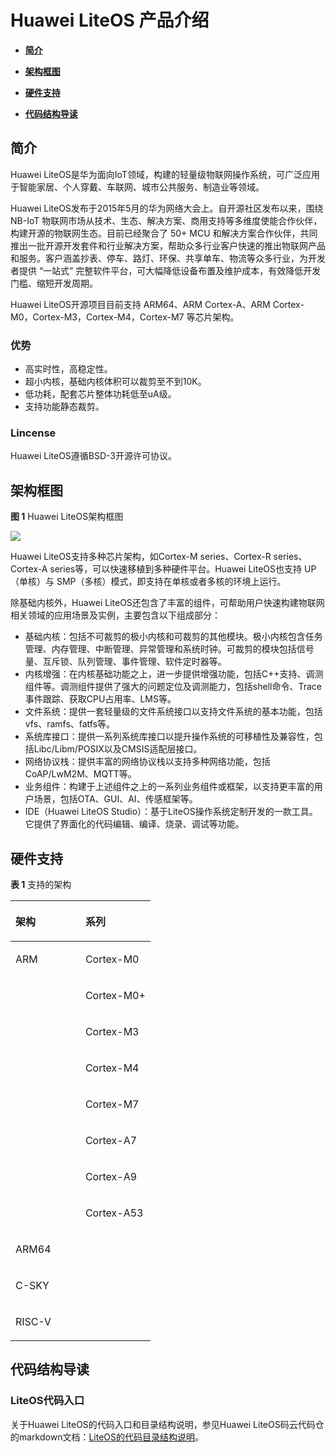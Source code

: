 # Huawei LiteOS 产品介绍

-   **[简介](#简介)**

-   **[架构框图](#架构框图)**

-   **[硬件支持](#硬件支持)**

-   **[代码结构导读](#代码结构导读)**

<h2 id="简介">简介</h2>

Huawei LiteOS是华为面向IoT领域，构建的轻量级物联网操作系统，可广泛应用于智能家居、个人穿戴、车联网、城市公共服务、制造业等领域。

Huawei LiteOS发布于2015年5月的华为网络大会上。自开源社区发布以来，围绕 NB-IoT 物联网市场从技术、生态、解决方案、商用支持等多维度使能合作伙伴，构建开源的物联网生态。目前已经聚合了 50+ MCU 和解决方案合作伙伴，共同推出一批开源开发套件和行业解决方案，帮助众多行业客户快速的推出物联网产品和服务。客户涵盖抄表、停车、路灯、环保、共享单车、物流等众多行业，为开发者提供 “一站式” 完整软件平台，可大幅降低设备布置及维护成本，有效降低开发门槛、缩短开发周期。

Huawei LiteOS开源项目目前支持 ARM64、ARM Cortex-A、ARM Cortex-M0，Cortex-M3，Cortex-M4，Cortex-M7 等芯片架构。

### 优势

-   高实时性，高稳定性。
-   超小内核，基础内核体积可以裁剪至不到10K。
-   低功耗，配套芯片整体功耗低至uA级。
-   支持功能静态裁剪。

### Lincense

Huawei LiteOS遵循BSD-3开源许可协议。

<h2 id="架构框图">架构框图</h2>

**图 1**  Huawei LiteOS架构框图<a name="fig15710165065411"></a>


![](figures/introduction/Huawei_LiteOS_architecture.png)

Huawei LiteOS支持多种芯片架构，如Cortex-M series、Cortex-R series、Cortex-A series等，可以快速移植到多种硬件平台。Huawei LiteOS也支持 UP（单核）与 SMP（多核）模式，即支持在单核或者多核的环境上运行。

除基础内核外，Huawei LiteOS还包含了丰富的组件，可帮助用户快速构建物联网相关领域的应用场景及实例，主要包含以下组成部分：

-   基础内核：包括不可裁剪的极小内核和可裁剪的其他模块。极小内核包含任务管理、内存管理、中断管理、异常管理和系统时钟。可裁剪的模块包括信号量、互斥锁、队列管理、事件管理、软件定时器等。
-   内核增强：在内核基础功能之上，进一步提供增强功能，包括C++支持、调测组件等。调测组件提供了强大的问题定位及调测能力，包括shell命令、Trace事件跟踪、获取CPU占用率、LMS等。
-   文件系统：提供一套轻量级的文件系统接口以支持文件系统的基本功能，包括vfs、ramfs、fatfs等。
-   系统库接口：提供一系列系统库接口以提升操作系统的可移植性及兼容性，包括Libc/Libm/POSIX以及CMSIS适配层接口。
-   网络协议栈：提供丰富的网络协议栈以支持多种网络功能，包括CoAP/LwM2M、MQTT等。
-   业务组件：构建于上述组件之上的一系列业务组件或框架，以支持更丰富的用户场景，包括OTA、GUI、AI、传感框架等。
-   IDE（Huawei LiteOS Studio）：基于LiteOS操作系统定制开发的一款工具。它提供了界面化的代码编辑、编译、烧录、调试等功能。

<h2 id="硬件支持">硬件支持</h2>

**表 1**  支持的架构

<a name="table1174111111341"></a>
<table><thead align="left"><tr id="row157411111645"><th class="cellrowborder" valign="top" width="50%" id="mcps1.2.3.1.1"><p id="p1874115117419"><a name="p1874115117419"></a><a name="p1874115117419"></a>架构</p>
</th>
<th class="cellrowborder" valign="top" width="50%" id="mcps1.2.3.1.2"><p id="p107416114419"><a name="p107416114419"></a><a name="p107416114419"></a>系列</p>
</th>
</tr>
</thead>
<tbody><tr id="row187410111244"><td class="cellrowborder" valign="top" width="50%" headers="mcps1.2.3.1.1 "><p id="p721512579614"><a name="p721512579614"></a><a name="p721512579614"></a>ARM</p>
</td>
<td class="cellrowborder" valign="top" width="50%" headers="mcps1.2.3.1.2 "><p id="p6215175714614"><a name="p6215175714614"></a><a name="p6215175714614"></a>Cortex-M0</p>
</td>
</tr>
<tr id="row187410111244"><td class="cellrowborder" valign="top" width="50%" headers="mcps1.2.3.1.1 ">&nbsp;&nbsp;</td>
<td class="cellrowborder" valign="top" width="50%" headers="mcps1.2.3.1.2 "><p id="p1521595713611"><a name="p1521595713611"></a><a name="p1521595713614"></a>Cortex-M0+</p>
</td>
</tr>
<tr id="row18741141114412"><td class="cellrowborder" valign="top" width="50%" headers="mcps1.2.3.1.1 ">&nbsp;&nbsp;</td>
<td class="cellrowborder" valign="top" width="50%" headers="mcps1.2.3.1.2 "><p id="p1521595713611"><a name="p1521595713611"></a><a name="p1521595713611"></a>Cortex-M3</p>
</td>
</tr>
<tr id="row37416111417"><td class="cellrowborder" valign="top" width="50%" headers="mcps1.2.3.1.1 ">&nbsp;&nbsp;</td>
<td class="cellrowborder" valign="top" width="50%" headers="mcps1.2.3.1.2 "><p id="p102158577613"><a name="p102158577613"></a><a name="p102158577613"></a>Cortex-M4</p>
</td>
</tr>
<tr id="row6741111340"><td class="cellrowborder" valign="top" width="50%" headers="mcps1.2.3.1.1 ">&nbsp;&nbsp;</td>
<td class="cellrowborder" valign="top" width="50%" headers="mcps1.2.3.1.2 "><p id="p82151577616"><a name="p82151577616"></a><a name="p82151577616"></a>Cortex-M7</p>
</td>
</tr>
<tr id="row10741011246"><td class="cellrowborder" valign="top" width="50%" headers="mcps1.2.3.1.1 ">&nbsp;&nbsp;</td>
<td class="cellrowborder" valign="top" width="50%" headers="mcps1.2.3.1.2 "><p id="p162151457462"><a name="p162151457462"></a><a name="p162151457462"></a>Cortex-A7</p>
</td>
</tr>
<tr id="row1618983181011"><td class="cellrowborder" valign="top" width="50%" headers="mcps1.2.3.1.1 ">&nbsp;&nbsp;</td>
<td class="cellrowborder" valign="top" width="50%" headers="mcps1.2.3.1.2 "><p id="p8215357261"><a name="p8215357261"></a><a name="p8215357261"></a>Cortex-A9</p>
</td>
</tr>
<tr id="row1246710552912"><td class="cellrowborder" valign="top" width="50%" headers="mcps1.2.3.1.1 ">&nbsp;&nbsp;</td>
<td class="cellrowborder" valign="top" width="50%" headers="mcps1.2.3.1.2 "><p id="p5723194014101"><a name="p5723194014101"></a><a name="p5723194014101"></a>Cortex-A53</p>
</td>
</tr>
<tr id="row14722240151019"><td class="cellrowborder" valign="top" width="50%" headers="mcps1.2.3.1.1 "><p id="p117221440111011"><a name="p117221440111011"></a><a name="p117221440111011"></a>ARM64</p>
</td>
<td class="cellrowborder" valign="top" width="50%" headers="mcps1.2.3.1.2 ">&nbsp;&nbsp;</td>
</tr>
<tr id="row5168183681011"><td class="cellrowborder" valign="top" width="50%" headers="mcps1.2.3.1.1 "><p id="p91693365104"><a name="p91693365104"></a><a name="p91693365104"></a>C-SKY</p>
</td>
<td class="cellrowborder" valign="top" width="50%" headers="mcps1.2.3.1.2 ">&nbsp;&nbsp;</td>
</tr>
<tr id="row5168183681011"><td class="cellrowborder" valign="top" width="50%" headers="mcps1.2.3.1.1 "><p id="p91693365104"><a name="p91693365104"></a><a name="p91693365104"></a>RISC-V</p>
</td>
<td class="cellrowborder" valign="top" width="50%" headers="mcps1.2.3.1.2 ">&nbsp;&nbsp;</td>
</tr>
</tbody>
</table>

<h2 id="代码结构导读">代码结构导读</h2>

### LiteOS代码入口

关于Huawei LiteOS的代码入口和目录结构说明，参见Huawei LiteOS码云代码仓的markdown文档：[LiteOS的代码目录结构说明](LiteOS_Code_Info.md)。